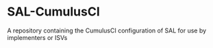 # SAL-CumulusCI
A repository containing the CumulusCI configuration of SAL for use by implementers or ISVs
